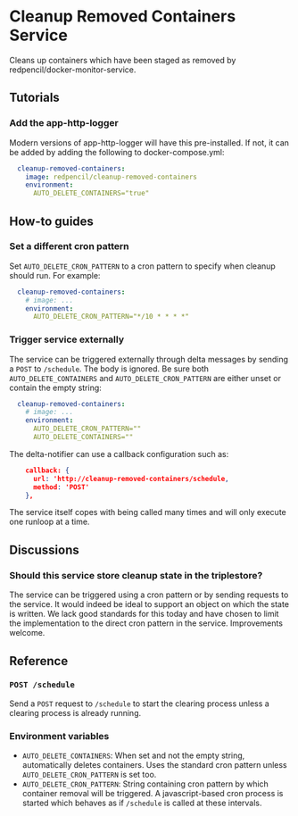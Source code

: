 # Cleanup Removed Containers Service

Cleans up containers which have been staged as removed by redpencil/docker-monitor-service.

## Tutorials

### Add the app-http-logger

Modern versions of app-http-logger will have this pre-installed.  If not, it can be added by adding the following to docker-compose.yml:

```yaml
  cleanup-removed-containers:
    image: redpencil/cleanup-removed-containers
    environment:
      AUTO_DELETE_CONTAINERS="true"
```

## How-to guides

### Set a different cron pattern

Set `AUTO_DELETE_CRON_PATTERN` to a cron pattern to specify when cleanup should run.  For example:

```yaml
  cleanup-removed-containers:
    # image: ...
    environment:
      AUTO_DELETE_CRON_PATTERN="*/10 * * * *"
```

### Trigger service externally

The service can be triggered externally through delta messages by sending a `POST` to `/schedule`.  The body is ignored.  Be sure both `AUTO_DELETE_CONTAINERS` and `AUTO_DELETE_CRON_PATTERN` are either unset or contain the empty string:

```yaml
  cleanup-removed-containers:
    # image: ...
    environment:
      AUTO_DELETE_CRON_PATTERN=""
      AUTO_DELETE_CONTAINERS=""
```

The delta-notifier can use a callback configuration such as:

```json
    callback: {
      url: 'http://cleanup-removed-containers/schedule,
      method: 'POST'
    },
```

The service itself copes with being called many times and will only execute one runloop at a time.

## Discussions

### Should this service store cleanup state in the triplestore?

The service can be triggered using a cron pattern or by sending requests to the service.  It would indeed be ideal to support an object on which the state is written.  We lack good standards for this today and have chosen to limit the implementation to the direct cron pattern in the service.  Improvements welcome.

## Reference

### `POST /schedule`

Send a `POST` request to `/schedule` to start the clearing process unless a clearing process is already running.

### Environment variables

* `AUTO_DELETE_CONTAINERS`: When set and not the empty string, automatically deletes containers.  Uses the standard cron pattern unless `AUTO_DELETE_CRON_PATTERN` is set too.
* `AUTO_DELETE_CRON_PATTERN`: String containing cron pattern by which container removal will be triggered.  A javascript-based cron process is started which behaves as if `/schedule` is called at these intervals.
